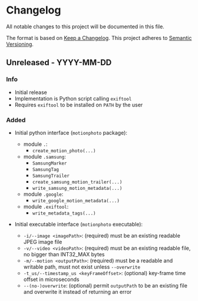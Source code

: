 # Changelog
All notable changes to this project will be documented in this file.

The format is based on [Keep a Changelog](https://keepachangelog.com/en/1.0.0/).
This project adheres to [Semantic Versioning](https://semver.org/spec/v2.0.0.html).


## Unreleased - YYYY-MM-DD

### Info

- Initial release
- Implementation is Python script calling `exiftool`
- Requires `exiftool` to be installed on `PATH` by the user

### Added

- Initial python interface (`motionphoto` package):

  - module `.`: 
    - `create_motion_photo(...)`
  - module `.samsung`: 
    - `SamsungMarker`
    - `SamsungTag`
    - `SamsungTrailer`
    - `create_samsung_motion_trailer(...)`
    - `write_samsung_motion_metadata(...)`
  - module `.google`:
    - `write_google_motion_metadata(...)`
  - module `.exiftool`:
    - `write_metadata_tags(...)`

- Initial executable interface (`motionphoto` executable):

  - `-i/--image <imagePath>`: (required) must be an existing readable JPEG image file
  - `-v/--video <videoPath>`: (required) must be an existing readable file, no bigger than INT32_MAX bytes
  - `-m/--motion <outputPath>`: (required) must be a readable and writable path, must not exist unless `--overwrite`
  - `-t_us/--timestamp_us <keyFrameOffset>`: (optional) key-frame time offset in microseconds
  - `--(no-)overwrite`: (optional) permit `outputPath` to be an existing file and overwrite it instead of returning an error
